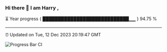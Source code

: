 ### Hi there 👋 I am Harry , 

⏳ Year progress { ████████████████████████████▁▁ } 94.75 %

---

⏰ Updated on Tue, 12 Dec 2023 20:19:47 GMT

![Progress Bar CI](https://github.com/duykhang68/duykhang68/workflows/Progress%20Bar%20CI/badge.svg)
